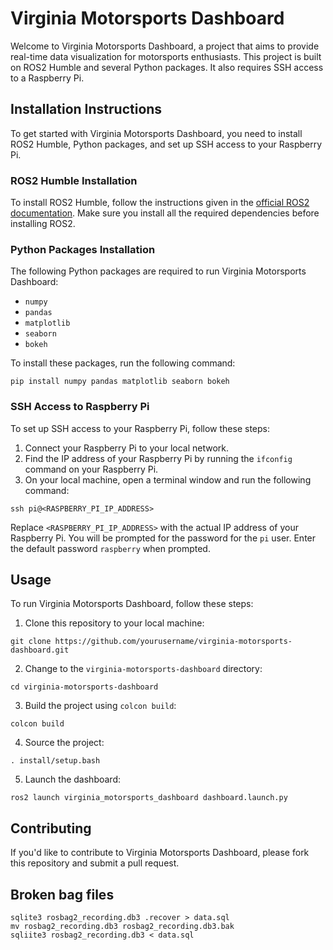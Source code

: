 # Virginia Motorsports Dashboard

Welcome to Virginia Motorsports Dashboard, a project that aims to provide real-time data visualization for motorsports enthusiasts. This project is built on ROS2 Humble and several Python packages. It also requires SSH access to a Raspberry Pi.

## Installation Instructions

To get started with Virginia Motorsports Dashboard, you need to install ROS2 Humble, Python packages, and set up SSH access to your Raspberry Pi.

### ROS2 Humble Installation

To install ROS2 Humble, follow the instructions given in the [official ROS2 documentation](https://docs.ros.org/en/galactic/Installation.html). Make sure you install all the required dependencies before installing ROS2.

### Python Packages Installation

The following Python packages are required to run Virginia Motorsports Dashboard:

- `numpy`
- `pandas`
- `matplotlib`
- `seaborn`
- `bokeh`

To install these packages, run the following command:

```
pip install numpy pandas matplotlib seaborn bokeh
```

### SSH Access to Raspberry Pi

To set up SSH access to your Raspberry Pi, follow these steps:

1. Connect your Raspberry Pi to your local network.
2. Find the IP address of your Raspberry Pi by running the `ifconfig` command on your Raspberry Pi.
3. On your local machine, open a terminal window and run the following command:

```
ssh pi@<RASPBERRY_PI_IP_ADDRESS>
```

Replace `<RASPBERRY_PI_IP_ADDRESS>` with the actual IP address of your Raspberry Pi. You will be prompted for the password for the `pi` user. Enter the default password `raspberry` when prompted.

## Usage

To run Virginia Motorsports Dashboard, follow these steps:

1. Clone this repository to your local machine:

```
git clone https://github.com/yourusername/virginia-motorsports-dashboard.git
```

2. Change to the `virginia-motorsports-dashboard` directory:

```
cd virginia-motorsports-dashboard
```

3. Build the project using `colcon build`:

```
colcon build
```

4. Source the project:

```
. install/setup.bash
```

5. Launch the dashboard:

```
ros2 launch virginia_motorsports_dashboard dashboard.launch.py
```

## Contributing

If you'd like to contribute to Virginia Motorsports Dashboard, please fork this repository and submit a pull request.


## Broken bag files
```
sqlite3 rosbag2_recording.db3 .recover > data.sql
mv rosbag2_recording.db3 rosbag2_recording.db3.bak
sqliite3 rosbag2_recording.db3 < data.sql
```